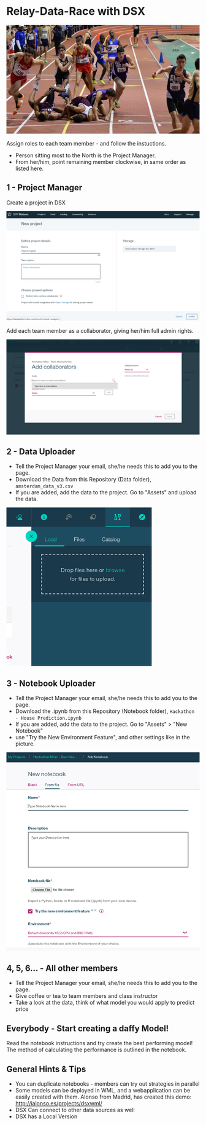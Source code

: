 # Relay-Data-Race with DSX

![im](images/relay_race.jpg)

Assign roles to each team member - and follow the instuctions.

- Person sitting most to the North is the Project Manager.
- From her/him, point remaining member clockwise, in same order as listed here.

## 1 - Project Manager

Create a project in DSX

![im](images/new_project_dsx.png)

Add each team member as a collaborator, giving her/him full admin rights.

![im](images/add_collaborator.png)

## 2 - Data Uploader

- Tell the Project Manager your email, she/he needs this to add you to the page.
- Download the Data from this Repository (Data folder), `amsterdam_data_v3.csv`
- If you are added, add the data to the project. Go to "Assets" and upload the data.

![im](images/load_data.png)

## 3 - Notebook Uploader

- Tell the Project Manager your email, she/he needs this to add you to the page.
- Download the .ipynb from this Repository (Notebook folder), `Hackathon - House Prediction.ipynb`
- If you are added, add the data to the project. Go to "Assets" > "New Notebook"
- use "Try the New Environment Feature", and other settings like in the picture.

![im](images/upload_notebook.png)

## 4, 5, 6... - All other members

- Tell the Project Manager your email, she/he needs this to add you to the page.
- Give coffee or tea to team members and class instructor
- Take a look at the data, think of what model you would apply to predict price

## Everybody - Start creating a daffy Model!

Read the notebook instructions and try create the best performing model!
The method of calculating the performance is outlined in the notebook.

## General Hints & Tips

- You can duplicate notebooks - members can try out strategies in parallel
- Some models can be deployed in WML, and a webapplication can be easily created with them.
Alonso from Madrid, has created this demo:
http://ialonso.es/projects/dsxwml/
- DSX Can connect to other data sources as well
- DSX has a Local Version
